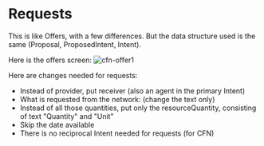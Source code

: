 # Requests

This is like Offers, with a few differences.  But the data structure used is the same (Proposal, ProposedIntent, Intent).

Here is the offers screen:
![cfn-offer1](https://github.com/Carbon-Farm-Network/Requirements-Doc/assets/3776081/f6e6a555-e567-48e8-9d96-3b2797737f4d)

Here are changes needed for requests:
* Instead of provider, put receiver (also an agent in the primary Intent)
* What is requested from the network:  (change the text only)
* Instead of all those quantities, put only the resourceQuantity, consisting of text "Quantity" and "Unit"
* Skip the date available
* There is no reciprocal Intent needed for requests (for CFN)
  
